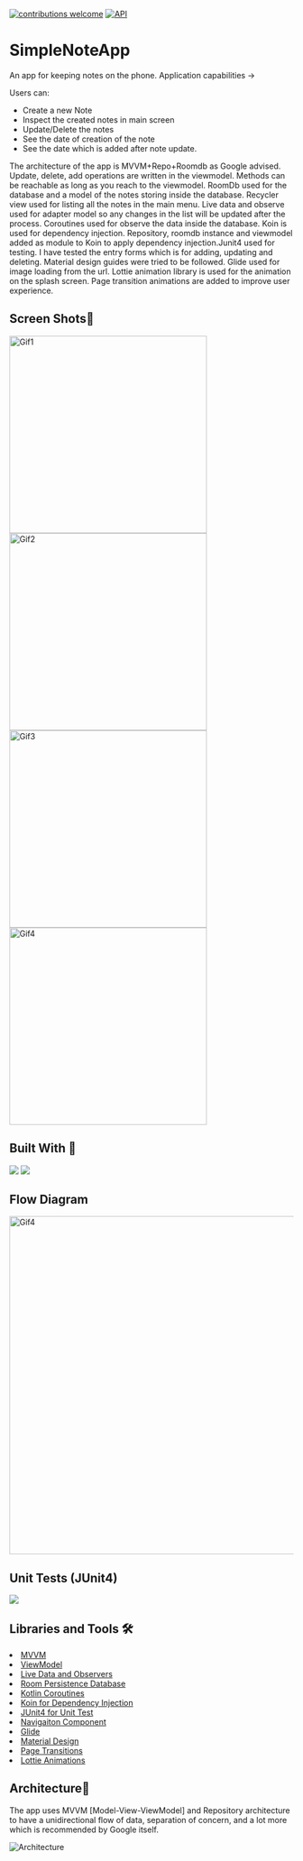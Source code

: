 <a href="https://github.com/CanerGures/TokenFT-DemoApplication/pulls"><img src="https://img.shields.io/badge/contributions-welcome-brightgreen.svg?style=flat" alt="contributions welcome" /></a>
<a href="https://android-arsenal.com/api?level=21"><img src="https://img.shields.io/badge/API-21%2B-brightgreen.svg?style=flat" alt="API" /></a>

# SimpleNoteApp
An app for keeping notes on the phone. Application capabilities ->

Users can:
- Create a new Note
- Inspect the created notes in main screen
- Update/Delete the notes
- See the date of creation of the note
- See the date which is added after note update.

The architecture of the app is MVVM+Repo+Roomdb as Google advised. Update, delete, add operations are written in the viewmodel. Methods can be reachable as long as you reach to the viewmodel. RoomDb used for the database and a model of the notes storing inside the database. Recycler view used for listing all the notes in the main menu. Live data and observe used for adapter model so any changes in the list will be updated after the process. Coroutines used for observe the data inside the database. Koin is used for dependency injection. Repository, roomdb instance and viewmodel added as module to Koin to apply dependency injection.Junit4 used for testing. I have tested the entry forms which is for adding, updating and deleting. Material design guides were tried to be followed. Glide used for image loading from the url. Lottie animation library is used for the animation on the splash screen. Page transition animations are added to improve user experience.

## Screen Shots📱
<p><img height= "350" src="https://media.giphy.com/media/2aVvMQ6etiHJAc7C7B/giphy.gif" alt="Gif1" />
<img height= "350" src="https://media.giphy.com/media/tIQFQ9MQLfIaRdrEmU/giphy.gif" alt="Gif2" />
<img height= "350" src="https://media.giphy.com/media/KLrAqs8O1q6g0J6scL/giphy.gif" alt="Gif3" />
<img height= "350" src="https://media.giphy.com/media/a2wKRyW4bhgOCxKFg0/giphy.gif" alt="Gif4" /></p>

## Built With 🚧
<code><img src="https://www.vectorlogo.zone/logos/kotlinlang/kotlinlang-ar21.svg"></code>
<code><img src="https://www.vectorlogo.zone/logos/android/android-ar21.svg"></code>

## Flow Diagram
<p><img height= "600" width="900" src="https://i.imgur.com/FSvjtL6.png" alt="Gif4" /></p>

## Unit Tests (JUnit4) 
<code><img src="https://i.imgur.com/ZhmikUi.png"></code>

## Libraries and Tools 🛠

<li><a href="https://developer.android.com/jetpack/guide">MVVM</a></li>
<li><a href="https://developer.android.com/topic/libraries/architecture/viewmodel">ViewModel</a></li>
<li><a href="https://developer.android.com/topic/libraries/architecture/livedata">Live Data and Observers</a></li>
<li><a href="https://developer.android.com/topic/libraries/architecture/room">Room Persistence Database</a></li>
<li><a href="https://kotlinlang.org/docs/reference/coroutines-overview.html">Kotlin Coroutines</a></li>
<li><a href="https://github.com/InsertKoinIO/koin">Koin for Dependency Injection</a></li>
<li><a href="https://junit.org/junit4/">JUnit4 for Unit Test</a></li>
<li><a href="https://developer.android.com/guide/navigation">Navigaiton Component</a></li>
<li><a href="https://github.com/bumptech/glide">Glide</a></li>
<li><a href="https://material.io/design">Material Design</a></li>
<li><a href="https://developer.android.com/training/transitions">Page Transitions</a></li>
<li><a href="https://github.com/airbnb/lottie-android">Lottie Animations</a></li>


## Architecture📃
The app uses MVVM [Model-View-ViewModel] and Repository architecture to have a unidirectional flow of data, separation of concern, and a lot more which is recommended by Google itself.

![Architecture](https://developer.android.com/topic/libraries/architecture/images/final-architecture.png)
